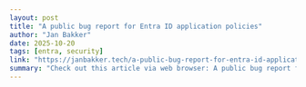 ```yaml
---
layout: post
title: "A public bug report for Entra ID application policies"
author: "Jan Bakker"
date: 2025-10-20
tags: [entra, security]
link: "https://janbakker.tech/a-public-bug-report-for-entra-id-application-policies/"
summary: "Check out this article via web browser: A public bug report for Entra ID application policies I&#8217;ve spent the last couple of nights trying out this new feature in Entra ID: application policie..."
---
```

